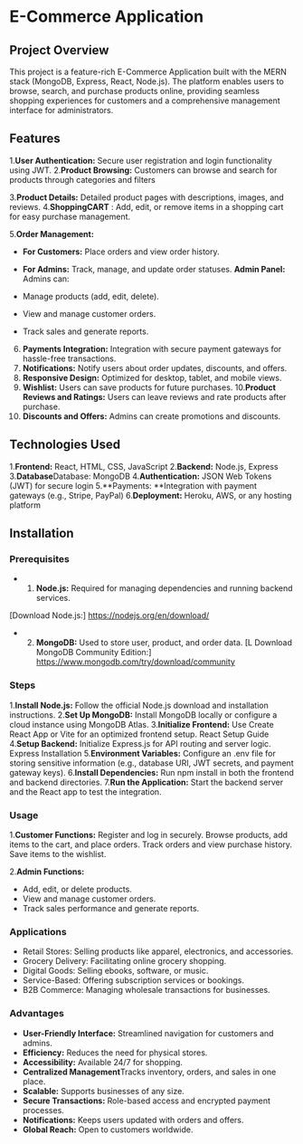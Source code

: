 # E-Commerce Application
## Project Overview
This project is a feature-rich E-Commerce Application built with the MERN stack (MongoDB, Express, React, Node.js). The platform enables users to browse, search, and purchase products online, providing seamless shopping experiences for customers and a comprehensive management interface for administrators.
## Features
 1.**User Authentication:** Secure user registration and login functionality using JWT.
2.**Product Browsing:** Customers can browse and search for products through categories and filters

3.**Product Details:** Detailed product pages with descriptions, images, and reviews.
 4.**ShoppingCART**  : Add, edit, or remove items in a shopping cart for easy purchase management.
  
 5.**Order Management:**
- **For Customers:** Place orders and view order history.
- **For Admins:** Track, manage, and update order statuses.
  **Admin Panel:** Admins can:
- Manage products (add, edit, delete).

- View and manage customer orders.

- Track sales and generate reports.
6. **Payments Integration:** Integration with secure payment gateways for hassle-free transactions.
7. **Notifications:** Notify users about order updates, discounts, and offers.
8. **Responsive Design:** Optimized for desktop, tablet, and mobile views.
9. **Wishlist:** Users can save products for future purchases.
  10.**Product Reviews and Ratings:** Users can leave reviews and rate products after purchase.
11. **Discounts and Offers:** Admins can create promotions and discounts.





## Technologies Used
1.**Frontend:** React, HTML, CSS, JavaScript 
2.**Backend:** Node.js, Express
3.**Database**Database: MongoDB
4.**Authentication:** JSON Web Tokens (JWT) for secure login
5.**Payments: **Integration with payment gateways (e.g., Stripe, PayPal)
6.**Deployment:** Heroku, AWS, or any hosting platform

  


## Installation
### Prerequisites

- 1. **Node.js:**  Required for managing dependencies and running backend services.

[Download Node.js:] https://nodejs.org/en/download/

- 2.  **MongoDB:** Used to store user, product, and order data.
 [L
Download MongoDB Community Edition:]
https://www.mongodb.com/try/download/community
### Steps
1.**Install Node.js:** Follow the official Node.js download and installation instructions.
2.**Set Up MongoDB:**
Install MongoDB locally or configure a cloud instance using MongoDB Atlas.
3.**Initialize Frontend:**
Use Create React App or Vite for an optimized frontend setup.
React Setup Guide
4.**Setup Backend:**
Initialize Express.js for API routing and server logic.
Express Installation
5.**Environment Variables:**
Configure an .env file for storing sensitive information (e.g., database URI, JWT secrets, and payment gateway keys).
6.**Install Dependencies:**
Run npm install in both the frontend and backend directories.
7.**Run the Application:**
Start the backend server and the React app to test the integration.
### Usage

1.**Customer Functions:**
Register and log in securely.
Browse products, add items to the cart, and place orders.
Track orders and view purchase history.
Save items to the wishlist.

2.**Admin Functions:**

- Add, edit, or delete products.
- View and manage customer orders.
- Track sales performance and generate reports.

### Applications
- Retail Stores: Selling products like apparel, electronics, and accessories.
- Grocery Delivery: Facilitating online grocery shopping.
- Digital Goods: Selling ebooks, software, or music.
- Service-Based: Offering subscription services or bookings.
- B2B Commerce: Managing wholesale transactions for businesses.
### Advantages
- **User-Friendly Interface:** Streamlined navigation for customers and admins.
- **Efficiency:** Reduces the need for physical stores.
- **Accessibility:** Available 24/7 for shopping.
- **Centralized Management**Tracks inventory, orders, and sales in one place.
- **Scalable:** Supports businesses of any size.
- **Secure Transactions:** Role-based access and encrypted payment processes.
- **Notifications:** Keeps users updated with orders and offers.
- **Global Reach:** Open to customers worldwide.

